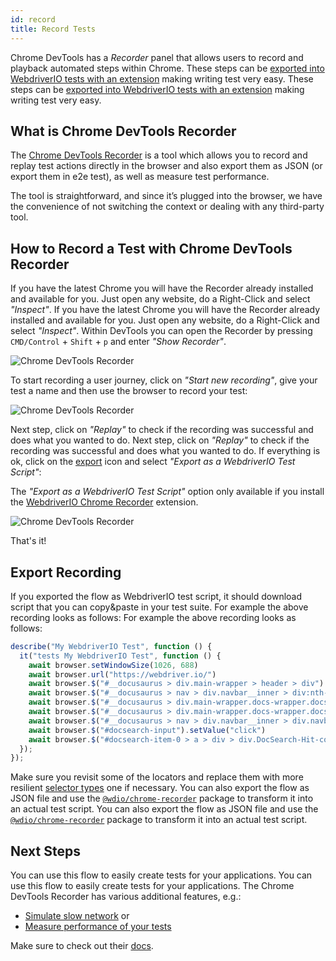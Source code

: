 ```yaml
---
id: record
title: Record Tests
---
```


Chrome DevTools has a _Recorder_ panel that allows users to record and playback automated steps within Chrome. These steps can be [exported into WebdriverIO tests with an extension](https://chrome.google.com/webstore/detail/webdriverio-chrome-record/pllimkccefnbmghgcikpjkmmcadeddfn?hl=en&authuser=1) making writing test very easy. These steps can be [exported into WebdriverIO tests with an extension](https://chrome.google.com/webstore/detail/webdriverio-chrome-record/pllimkccefnbmghgcikpjkmmcadeddfn?hl=en&authuser=1) making writing test very easy.

## What is Chrome DevTools Recorder

The [Chrome DevTools Recorder](https://developer.chrome.com/docs/devtools/recorder/) is a tool which allows you to record and replay test actions directly in the browser and also export them as JSON (or export them in e2e test), as well as measure test performance.

The tool is straightforward, and since it’s plugged into the browser, we have the convenience of not switching the context or dealing with any third-party tool.

## How to Record a Test with Chrome DevTools Recorder

If you have the latest Chrome you will have the Recorder already installed and available for you. Just open any website, do a Right-Click and select _"Inspect"_. If you have the latest Chrome you will have the Recorder already installed and available for you. Just open any website, do a Right-Click and select _"Inspect"_. Within DevTools you can open the Recorder by pressing `CMD/Control` + `Shift` + `p` and enter _"Show Recorder"_.

![Chrome DevTools Recorder](/img/recorder/recorder.png)

To start recording a user journey, click on _"Start new recording"_, give your test a name and then use the browser to record your test:

![Chrome DevTools Recorder](/img/recorder/demo.gif)

Next step, click on _"Replay"_ to check if the recording was successful and does what you wanted to do. Next step, click on _"Replay"_ to check if the recording was successful and does what you wanted to do. If everything is ok, click on the [export](https://developer.chrome.com/docs/devtools/recorder/reference/#recorder-extension) icon and select _"Export as a WebdriverIO Test Script"_:

The _"Export as a WebdriverIO Test Script"_ option only available if you install the [WebdriverIO Chrome Recorder](https://chrome.google.com/webstore/detail/webdriverio-chrome-record/pllimkccefnbmghgcikpjkmmcadeddfn) extension.


![Chrome DevTools Recorder](/img/recorder/export.gif)

That's it!

## Export Recording

If you exported the flow as WebdriverIO test script, it should download script that you can copy&paste in your test suite. For example the above recording looks as follows: For example the above recording looks as follows:

```ts
describe("My WebdriverIO Test", function () {
  it("tests My WebdriverIO Test", function () {
    await browser.setWindowSize(1026, 688)
    await browser.url("https://webdriver.io/")
    await browser.$("#__docusaurus > div.main-wrapper > header > div").click()
    await browser.$("#__docusaurus > nav > div.navbar__inner > div:nth-child(1) > a:nth-child(3)").click()rec
    await browser.$("#__docusaurus > div.main-wrapper.docs-wrapper.docs-doc-page > div > aside > div > nav > ul > li:nth-child(4) > div > a").click()
    await browser.$("#__docusaurus > div.main-wrapper.docs-wrapper.docs-doc-page > div > aside > div > nav > ul > li:nth-child(4) > ul > li:nth-child(2) > a").click()
    await browser.$("#__docusaurus > nav > div.navbar__inner > div.navbar__items.navbar__items--right > div.searchBox_qEbK > button > span.DocSearch-Button-Container > span").click()
    await browser.$("#docsearch-input").setValue("click")
    await browser.$("#docsearch-item-0 > a > div > div.DocSearch-Hit-content-wrapper > span").click()
  });
});
```

Make sure you revisit some of the locators and replace them with more resilient [selector types](/docs/selectors) one if necessary. You can also export the flow as JSON file and use the [`@wdio/chrome-recorder`](https://github.com/webdriverio/chrome-recorder) package to transform it into an actual test script. You can also export the flow as JSON file and use the [`@wdio/chrome-recorder`](https://github.com/webdriverio/chrome-recorder) package to transform it into an actual test script.

## Next Steps

You can use this flow to easily create tests for your applications. You can use this flow to easily create tests for your applications. The Chrome DevTools Recorder has various additional features, e.g.:

- [Simulate slow network](https://developer.chrome.com/docs/devtools/recorder/#simulate-slow-network) or
- [Measure performance of your tests](https://developer.chrome.com/docs/devtools/recorder/#measure)

Make sure to check out their [docs](https://developer.chrome.com/docs/devtools/recorder).
